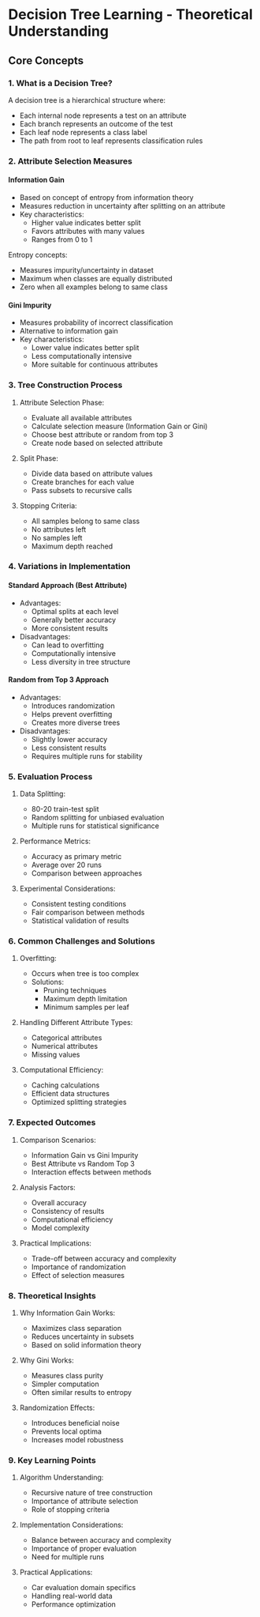 # Decision Tree Learning - Theoretical Understanding

## Core Concepts

### 1. What is a Decision Tree?
A decision tree is a hierarchical structure where:
- Each internal node represents a test on an attribute
- Each branch represents an outcome of the test
- Each leaf node represents a class label
- The path from root to leaf represents classification rules

### 2. Attribute Selection Measures

#### Information Gain
- Based on concept of entropy from information theory
- Measures reduction in uncertainty after splitting on an attribute
- Key characteristics:
  - Higher value indicates better split
  - Favors attributes with many values
  - Ranges from 0 to 1

Entropy concepts:
- Measures impurity/uncertainty in dataset
- Maximum when classes are equally distributed
- Zero when all examples belong to same class

#### Gini Impurity
- Measures probability of incorrect classification
- Alternative to information gain
- Key characteristics:
  - Lower value indicates better split
  - Less computationally intensive
  - More suitable for continuous attributes

### 3. Tree Construction Process

1. Attribute Selection Phase:
   - Evaluate all available attributes
   - Calculate selection measure (Information Gain or Gini)
   - Choose best attribute or random from top 3
   - Create node based on selected attribute

2. Split Phase:
   - Divide data based on attribute values
   - Create branches for each value
   - Pass subsets to recursive calls

3. Stopping Criteria:
   - All samples belong to same class
   - No attributes left
   - No samples left
   - Maximum depth reached

### 4. Variations in Implementation

#### Standard Approach (Best Attribute)
- Advantages:
  - Optimal splits at each level
  - Generally better accuracy
  - More consistent results
- Disadvantages:
  - Can lead to overfitting
  - Computationally intensive
  - Less diversity in tree structure

#### Random from Top 3 Approach
- Advantages:
  - Introduces randomization
  - Helps prevent overfitting
  - Creates more diverse trees
- Disadvantages:
  - Slightly lower accuracy
  - Less consistent results
  - Requires multiple runs for stability

### 5. Evaluation Process

1. Data Splitting:
   - 80-20 train-test split
   - Random splitting for unbiased evaluation
   - Multiple runs for statistical significance

2. Performance Metrics:
   - Accuracy as primary metric
   - Average over 20 runs
   - Comparison between approaches

3. Experimental Considerations:
   - Consistent testing conditions
   - Fair comparison between methods
   - Statistical validation of results

### 6. Common Challenges and Solutions

1. Overfitting:
   - Occurs when tree is too complex
   - Solutions:
     - Pruning techniques
     - Maximum depth limitation
     - Minimum samples per leaf

2. Handling Different Attribute Types:
   - Categorical attributes
   - Numerical attributes
   - Missing values

3. Computational Efficiency:
   - Caching calculations
   - Efficient data structures
   - Optimized splitting strategies

### 7. Expected Outcomes

1. Comparison Scenarios:
   - Information Gain vs Gini Impurity
   - Best Attribute vs Random Top 3
   - Interaction effects between methods

2. Analysis Factors:
   - Overall accuracy
   - Consistency of results
   - Computational efficiency
   - Model complexity

3. Practical Implications:
   - Trade-off between accuracy and complexity
   - Importance of randomization
   - Effect of selection measures

### 8. Theoretical Insights

1. Why Information Gain Works:
   - Maximizes class separation
   - Reduces uncertainty in subsets
   - Based on solid information theory

2. Why Gini Works:
   - Measures class purity
   - Simpler computation
   - Often similar results to entropy

3. Randomization Effects:
   - Introduces beneficial noise
   - Prevents local optima
   - Increases model robustness

### 9. Key Learning Points

1. Algorithm Understanding:
   - Recursive nature of tree construction
   - Importance of attribute selection
   - Role of stopping criteria

2. Implementation Considerations:
   - Balance between accuracy and complexity
   - Importance of proper evaluation
   - Need for multiple runs

3. Practical Applications:
   - Car evaluation domain specifics
   - Handling real-world data
   - Performance optimization
